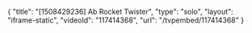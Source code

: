 {
    "title": "[1508429236] Ab Rocket Twister",
    "type": "solo",
    "layout": "iframe-static",
    "videoId": "117414368",
    "url": "\/tvpembed\/117414368"
}